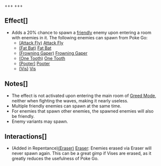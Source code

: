 +++
+++

Effect[]
--------


* Adds a 20% chance to spawn a [friendly](/wiki/Friendly "Friendly") enemy upon entering a room with enemies in it. The following enemies can spawn from Poke Go:
	+ [(Attack Fly)](/wiki/Fly#Attack_Fly "Attack Fly") [Attack Fly](/wiki/Fly#Attack_Fly "Fly")
	+ [(Fat Bat)](/wiki/One_Tooth#Fat_Bat "Fat Bat") [Fat Bat](/wiki/One_Tooth#Fat_Bat "One Tooth")
	+ [(Frowning Gaper)](/wiki/Gaper#Frowning_Gaper "Frowning Gaper") [Frowning Gaper](/wiki/Gaper#Frowning_Gaper "Gaper")
	+ [(One Tooth)](/wiki/One_Tooth "One Tooth") [One Tooth](/wiki/One_Tooth "One Tooth")
	+ [(Pooter)](/wiki/Pooter "Pooter") [Pooter](/wiki/Pooter "Pooter")
	+ [(Vis)](/wiki/Vis "Vis") [Vis](/wiki/Vis "Vis")


Notes[]
-------


* The effect is not activated upon entering the main room of [Greed Mode](/wiki/Greed_Mode "Greed Mode"), neither when fighting the waves, making it nearly useless.
* Multiple friendly enemies can spawn at the same time.
* For enemies that spawn other enemies, the spawned enemies will also be friendly.
* Enemy variants may spawn.


Interactions[]
--------------


* (Added in Repentance)[(Eraser)](/wiki/Eraser "Eraser") [Eraser](/wiki/Eraser "Eraser"): Enemies erased via Eraser will never spawn again. This can be a great gimp if Vises are erased, as it greatly reduces the usefulness of Poke Go.



